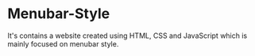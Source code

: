 # Menubar-Style
It's contains a website created using HTML, CSS and JavaScript which is mainly focused on menubar style.
